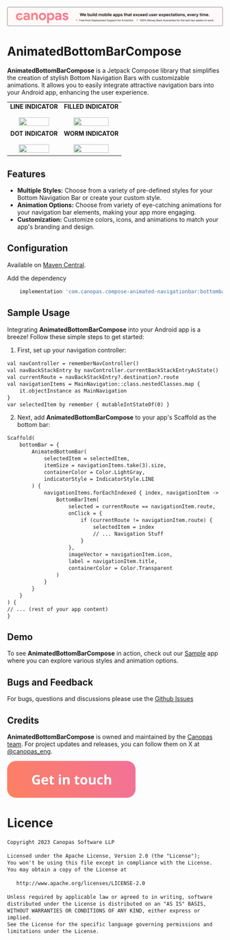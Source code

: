 <p align="center"> <a href="https://canopas.com/contact"><img src="./cta/cta_banner.png" alt="cta_banner"></a></p>

# AnimatedBottomBarCompose

**AnimatedBottomBarCompose** is a Jetpack Compose library that simplifies the creation of stylish
Bottom Navigation Bars with
customizable animations. It allows you to easily integrate attractive navigation bars into your
Android app, enhancing the user experience.
<table>
  <tr>
    <td align="center">
       <b>LINE INDICATOR</b>
       <br />
       <br />
      <img src="https://github.com/canopas/AnimatedBottomBarCompose/assets/98312779/ed9d5ac1-dc6f-4b91-8c98-e6c8826f4736"  width="80%" height="80%" alt="">
    </td>
    <td align="center">
       <b>FILLED INDICATOR</b>
       <br />
       <br />
      <img src="https://github.com/canopas/AnimatedBottomBarCompose/assets/98312779/75622692-fded-4891-9d32-f2540e8e4744"  width="80%" height="80%" alt="">
    </td>

  </tr>

  <tr>
    <td align="center">
       <b>DOT INDICATOR</b>
       <br />
       <br />
     <img src="https://github.com/canopas/AnimatedBottomBarCompose/assets/98312779/b0dc3420-9c79-4f05-892f-1c67ebea5817"  width="80%" height="80%" alt="">
    </td>
    <td align="center">
       <b>WORM INDICATOR</b>
       <br />
       <br />
      <img src="https://github.com/canopas/AnimatedBottomBarCompose/assets/98312779/8b16d97a-a1c8-40ed-a6be-5fb05fbcd909"  width="80%" height="80%" alt="">
    </td>
</tr>
</table>


## Features

- **Multiple Styles:** Choose from a variety of pre-defined styles for your Bottom Navigation Bar or
  create your custom style.
- **Animation Options:** Choose from variety of eye-catching animations for your navigation bar
  elements, making your app more engaging.
- **Customization:** Customize colors, icons, and animations to match your app's branding and
  design.



## Configuration

Available on [Maven Central](https://central.sonatype.com/artifact/com.canopas.compose-animated-navigationbar/bottombar).

Add the dependency
```gradle
    implementation 'com.canopas.compose-animated-navigationbar:bottombar:1.0.1'

```


## Sample Usage

Integrating **AnimatedBottomBarCompose** into your Android app is a breeze! Follow these simple
steps to get started:

1. First, set up your navigation controller:

```
val navController = rememberNavController()
val navBackStackEntry by navController.currentBackStackEntryAsState()
val currentRoute = navBackStackEntry?.destination?.route
val navigationItems = MainNavigation::class.nestedClasses.map {
    it.objectInstance as MainNavigation
}
var selectedItem by remember { mutableIntStateOf(0) }
```

2. Next, add **AnimatedBottomBarCompose** to your app's Scaffold as the bottom bar:

```
Scaffold(
    bottomBar = {
        AnimatedBottomBar(
            selectedItem = selectedItem,
            itemSize = navigationItems.take(3).size,
            containerColor = Color.LightGray,
            indicatorStyle = IndicatorStyle.LINE
        ) {
            navigationItems.forEachIndexed { index, navigationItem ->
                BottomBarItem(
                    selected = currentRoute == navigationItem.route,
                    onClick = {
                        if (currentRoute != navigationItem.route) {
                            selectedItem = index
                            // ... Navigation Stuff
                        }
                    },
                    imageVector = navigationItem.icon,
                    label = navigationItem.title,
                    containerColor = Color.Transparent
                )
            }
        }
    }
) {
// ... (rest of your app content)
}
```

## Demo

To see **AnimatedBottomBarCompose** in action, check out
our [Sample](https://github.com/canopas/AnimatedBottomBarCompose/tree/master/app) app where you can
explore various styles and animation options.

## Bugs and Feedback

For bugs, questions and discussions please use
the [Github Issues](https://github.com/canopas/AnimatedBottomBarCompose/issues)

## Credits

**AnimatedBottomBarCompose** is owned and maintained by the [Canopas team](https://canopas.com/).
For project updates and releases, you can follow them on X
at [@canopas_eng](https://x.com/canopas_eng).

<a href="https://canopas.com/contact"><img src="./cta/cta_btn.png" width=300></a>

# Licence

```
Copyright 2023 Canopas Software LLP

Licensed under the Apache License, Version 2.0 (the "License");
You won't be using this file except in compliance with the License.
You may obtain a copy of the License at

   http://www.apache.org/licenses/LICENSE-2.0

Unless required by applicable law or agreed to in writing, software
distributed under the License is distributed on an "AS IS" BASIS,
WITHOUT WARRANTIES OR CONDITIONS OF ANY KIND, either express or implied.
See the License for the specific language governing permissions and
limitations under the License.
```
